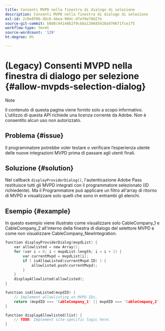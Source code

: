 ```yaml
---
title: Consenti MVPD nella finestra di dialogo di selezione
description: Consenti MVPD nella finestra di dialogo di selezione
exl-id: 2c0e0f06-ddc6-4bea-90dc-d7ef8e78d27e
source-git-commit: b0d6c94148b2f9cb8a139685420a970671fce1f5
workflow-type: tm+mt
source-wordcount: '129'
ht-degree: 0%

---
```


# (Legacy) Consenti MVPD nella finestra di dialogo per selezione {#allow-mvpds-selection-dialog}

>[!NOTE]
>
>Il contenuto di questa pagina viene fornito solo a scopo informativo. L’utilizzo di questa API richiede una licenza corrente da Adobe. Non è consentito alcun uso non autorizzato.

## Problema {#issue}

Il programmatore potrebbe voler testare o verificare l’esperienza utente delle nuove integrazioni MVPD prima di passare agli utenti finali.

## Soluzione {#solution}

Nel callback `displayProviderDialog()`, l&#39;autenticazione Adobe Pass restituisce tutti gli MVPD integrati con il programmatore selezionato (ID richiedente). Ma il Programmatore può applicare un filtro all&#39;array di ritorno di MVPD e visualizzare solo quelli che sono in entrambi gli elenchi.

## Esempio {#example}

In questo esempio viene illustrato come visualizzare solo CableCompany_1 e CableCompany_2 all&#39;interno della finestra di dialogo del selettore MVPD e come non visualizzare CableCompany_NewIntegration.

```C
function displayProviderDialog(mvpdList) {
    var allowlisted = new Array();
    for (var i = 0; i < mvpdList.length; i = i + 1) {
        var currentMvpd = mvpdList[i];
        if ( isAllowListed(currentMvpd.ID) ) {
            allowlisted.push(currentMvpd);
        }
    }
    displayAllowlisted(allowlisted);
}

function isAllowListed(mvpdID) {
    // Implement allowlisting on MVPD IDs.
    return (mvpdID === 'CableCompany_1' || mvpdID === 'CableCompany_2');
}

function displayAllowlisted(list) {
    // TODO: Implement site-specific logic here.
}
```

<!--
**Related Information**
* [Prevent MVPDs from appearing in the Selection Dialog](/help/authentication/prevent-mvpd-selectn-dialog.md)
* **Code Samples**
* [Programmer integration guide](/help/authentication/programmer-integration-guide-overview.md)
-->
